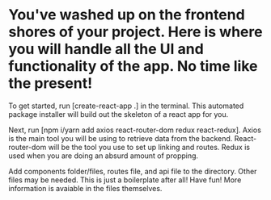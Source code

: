# You've washed up on the frontend shores of your project. Here is where you will handle all the UI and functionality of the app. No time like the present!

To get started, run [create-react-app .] in the terminal. This automated package installer will build out the skeleton of a react app for you.

Next, run [npm i/yarn add axios react-router-dom redux react-redux]. Axios is the main tool you will be using to retrieve data from the backend. React-router-dom will be the tool you use to set up linking and routes.
Redux is used when you are doing an absurd amount of propping.

Add components folder/files, routes file, and api file to the directory. Other files may be needed. This is just a boilerplate after all! Have fun! More information is avaiable in the files themselves.

